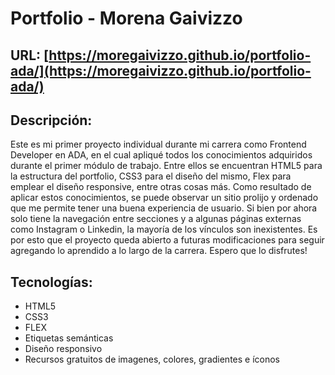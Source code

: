 # Portfolio - Morena Gaivizzo

## URL: [https://moregaivizzo.github.io/portfolio-ada/](https://moregaivizzo.github.io/portfolio-ada/)


## Descripción:
Este es mi primer proyecto individual durante mi carrera como Frontend Developer en ADA, en el cual apliqué todos los conocimientos adquiridos durante el primer módulo de trabajo. Entre ellos se encuentran HTML5 para la estructura del portfolio, CSS3 para el diseño del mismo, Flex para emplear el diseño responsive, entre otras cosas más. 
Como resultado de aplicar estos conocimientos, se puede observar un sitio prolijo y ordenado que me permite tener una buena experiencia de usuario. Si bien por ahora solo tiene la navegación entre secciones y a algunas páginas externas como Instagram o Linkedin, la mayoría de los vínculos son inexistentes.
Es por esto que el proyecto queda abierto a futuras modificaciones para seguir agregando lo aprendido a lo largo de la carrera. Espero que lo disfrutes!


## Tecnologías:
- HTML5
- CSS3
- FLEX
- Etiquetas semánticas
- Diseño responsivo
- Recursos gratuitos de imagenes, colores, gradientes e íconos